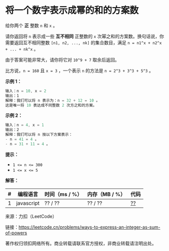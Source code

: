# 将一个数字表示成幂的和的方案数

给你两个 **正** 整数 `n` 和 `x` 。

请你返回将 `n` 表示成一些 **互不相同** 正整数的 `x` 次幂之和的方案数。换句话说，你需要返回互不相同整数 `[n1, n2, ..., nk]` 的集合数目，满足 `n = n1^x + n2^x + ... + nk^x` 。

由于答案可能非常大，请你将它对 `10^9 + 7` 取余后返回。

比方说，`n = 160` 且 `x = 3` ，一个表示 `n` 的方法是 `n = 2^3 + 3^3 + 5^3` 。

**示例 1：**

``` javascript
输入：n = 10, x = 2
输出：1
解释：我们可以将 n 表示为：n = 32 + 12 = 10 。
这是唯一将 10 表达成不同整数 2 次方之和的方案。
```

**示例 2：**

``` javascript
输入：n = 4, x = 1
输出：2
解释：我们可以将 n 按以下方案表示：
- n = 41 = 4 。
- n = 31 + 11 = 4 。
```

**提示：**

- `1 <= n <= 300`
- `1 <= x <= 5`

**解答：**

**#**|**编程语言**|**时间（ms / %）**|**内存（MB / %）**|**代码**
------|----------|-----------------|----------------|--------
1|javascript|?? / ??|?? / ??|[??](./javascript/ac_v1.js)

来源：力扣（LeetCode）

链接：https://leetcode.cn/problems/ways-to-express-an-integer-as-sum-of-powers

著作权归领扣网络所有。商业转载请联系官方授权，非商业转载请注明出处。
